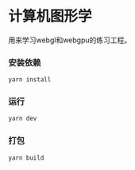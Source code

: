 # 计算机图形学

用来学习webgl和webgpu的练习工程。

### 安装依赖

```sh
yarn install
```

### 运行

```sh
yarn dev
```

### 打包

```sh
yarn build
```
